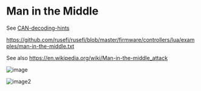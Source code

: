 # Man in the Middle

See [CAN-decoding-hints](CAN-decoding-hints)

<https://github.com/rusefi/rusefi/blob/master/firmware/controllers/lua/examples/man-in-the-middle.txt>

See also <https://en.wikipedia.org/wiki/Man-in-the-middle_attack>

![image](https://user-images.githubusercontent.com/48498823/209687336-3b1551ad-3008-4a0d-8ecc-cb2b94002011.png)

![image2](https://user-images.githubusercontent.com/48498823/209687448-37cccb27-d841-4f8f-8163-541225e17f6d.jpg)
